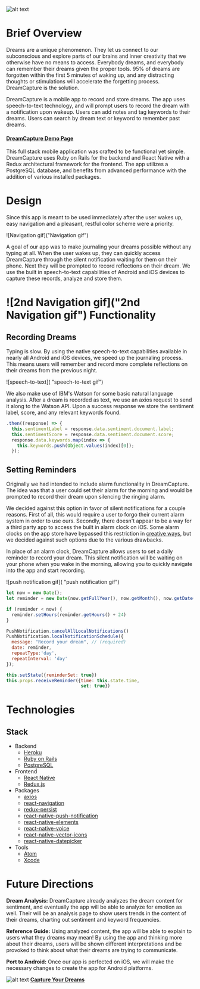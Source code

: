 ![alt text](https://res.cloudinary.com/make-anything/image/upload/c_scale,h_400/v1508102268/DreamCaptureLong_twzq3b.jpg "DreamCapture Logo")


Brief Overview
==

Dreams are a unique phenomenon. They let us connect to our subconscious and explore parts of our brains and inner creativity that we otherwise have no means to access. Everybody dreams, and everybody can remember their dreams given the proper tools. 95% of dreams are forgotten within the first 5 minutes of waking up, and any distracting thoughts or stimulations will accelerate the forgetting process. DreamCapture is the solution.

DreamCapture is a mobile app to record and store dreams.  The app uses speech-to-text technology, and will prompt users to record the dream with a notification upon wakeup. Users can add notes and tag keywords to their dreams. Users can search by dream text or keyword to remember past dreams.  
####   [DreamCapture Demo Page](http://www.dream-capture.com "DreamCapture Demo Page")


This full stack mobile application was crafted to be functional yet simple.  DreamCapture uses Ruby on Rails for the backend and React Native with a Redux architectural framework for the frontend.  The app utilizes a PostgreSQL database, and benefits from advanced performance with the addition of various installed packages.

Design
==

Since this app is meant to be used immediately after the user wakes up, easy navigation and a pleasant, restful color scheme were a priority.

![Navigation gif]("Navigation gif")

A goal of our app was to make journaling your dreams possible without any typing at all. When the user wakes up, they can quickly access DreamCapture through the silent notification waiting for them on their phone.  Next they will be prompted to record reflections on their dream. We use the built in speech-to-text capabilities of Android and iOS devices to capture these records, analyze and store them.


![2nd Navigation gif]("2nd Navigation gif")
Functionality
==

## Recording Dreams

Typing is slow. By using the native speech-to-text capabilities available in nearly all Android and iOS devices, we speed up the journaling process. This means users will remember and record more complete reflections on their dreams from the previous night.

![speech-to-text](
  "speech-to-text gif")

We also make use of IBM's Watson for some basic natural language analysis. After a dream is recorded as text, we use an axios request to send it along to the Watson API. Upon a success response we store the sentiment label, score, and any relevant keywords found.

```javascript
.then((response) => {
  this.sentimentLabel = response.data.sentiment.document.label;
  this.sentimentScore = response.data.sentiment.document.score;
  response.data.keywords.map(index => {
    this.keywords.push(Object.values(index)[0]);
  });
  ```


## Setting Reminders

Originally we had intended to include alarm functionality in DreamCapture. The idea was that a user could set their alarm for the morning and would be prompted to record their dream upon silencing the ringing alarm.

We decided against this option in favor of silent notifications for a couple reasons. First of all, this would require a user to forgo their current alarm system in order to use ours. Secondly, there doesn't appear to be a way for a third party app to access the built in alarm clock on iOS. Some alarm clocks on the app store have bypassed this restriction in [creative ways](https://oleb.net/blog/2014/02/alarm-clock-apps-ios/), but we decided against such options due to the various drawbacks.

In place of an alarm clock, DreamCapture allows users to set a daily reminder to record your dream. This silent notification will be waiting on your phone when you wake in the morning, allowing you to quickly navigate into the app and start recording.

![push notification gif](
  "push notification gif")


```javascript
let now = new Date();
let reminder = new Date(now.getFullYear(), now.getMonth(), now.getDate(), hour, minutes)

if (reminder < now) {
  reminder.setHours(reminder.getHours() + 24)
}
```
```javascript
PushNotification.cancelAllLocalNotifications()
PushNotification.localNotificationSchedule({
  message: "Record your dream", // (required)
  date: reminder,
  repeatType:'day',
  repeatInterval: 'day'
});

this.setState({reminderSet: true})
this.props.receiveReminder({time: this.state.time,
                            set: true})
  ````

Technologies
==
## Stack
- Backend
  - [Heroku](https://www.heroku.com/)
  - [Ruby on Rails](http://rubyonrails.org/)
  - [PostgreSQL](https://www.postgresql.org/)
- Frontend
  - [React Native](https://facebook.github.io/react-native/)
  - [Redux.js](http://redux.js.org/)
- Packages
  - [axios](https://github.com/axios/axios)
  - [react-navigation](https://reactnavigation.org/)
  - [redux-persist](https://github.com/rt2zz/redux-persist)
  - [react-native-push-notification](https://github.com/zo0r/react-native-push-notification)
  - [react-native-elements](https://github.com/react-native-training/react-native-elements)
  - [react-native-voice](https://www.npmjs.com/package/react-native-voice)
  - [react-native-vector-icons](https://github.com/oblador/react-native-vector-icons)
  - [react-native-datepicker](https://github.com/xgfe/react-native-datepicker)
- Tools
  - [Atom](https://atom.io/)
  - [Xcode](https://developer.apple.com/xcode/)

Future Directions
==

**Dream Analysis:**
DreamCapture already analyzes the dream content for sentiment, and eventually the app will be able to analyze for emotion as well.  Their will be an analysis page to show users trends in the content of their dreams, charting out sentiment and keyword frequencies.

**Reference Guide:**
Using analyzed content, the app will be able to explain to users what they dreams may mean!  By using the app and thinking more about their dreams, users will be shown different interpretations and be provoked to think about what their dreams are trying to communicate.

**Port to Android:**
Once our app is perfected on iOS, we will make the necessary changes to create the app for Android platforms.

 ![alt text](https://res.cloudinary.com/make-anything/image/upload/c_scale,h_116/v1508103105/DreamFaviconLarge_a45tgh.png
 "DreamCapture Logo") **[Capture Your Dreams](https://www.dream-capture.com "DreamCapture")**
